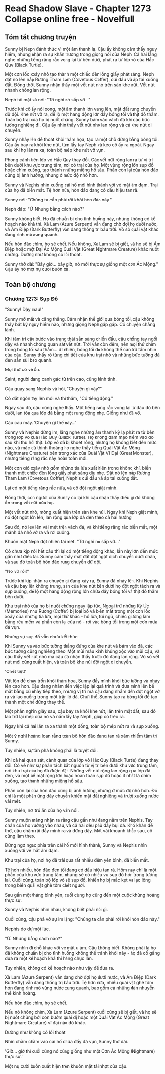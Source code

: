 # Read Shadow Slave - Chapter 1273 Collapse online free - Novelfull

## Tóm tắt chương truyện

Sunny bị Neph đánh thức vì một âm thanh lạ. Cậu ấy không cảm thấy nguy hiểm, nhưng nhận ra sự khẩn trương trong giọng nói của Neph. Cả hai lắng nghe những tiếng răng rắc vọng lại từ bên dưới, phát ra từ lớp vỏ của Hắc Quy (Black Turtle).

Một cơn lốc xoáy nhỏ tạo thành một chiếc đèn lồng giấy phát sáng. Neph đặt nó lên nắp Rương Tham Lam (Covetous Coffer), cúi đầu và áp tai xuống đất. Đồng thời, Sunny nhận thấy một vết nứt nhỏ trên sàn khe nứt. Vết nứt nhanh chóng lan rộng.

Neph tái mặt và nói: "Tớ nghĩ nó sắp vỡ..."

Trước khi cô ấy nói xong, một âm thanh lớn vang lên, mặt đất rung chuyển dữ dội. Khe nứt vỡ ra, để lộ một hang động lớn đầy bóng tối và thịt đỏ thẫm. Toàn bộ trại của họ bị nuốt chửng. Sunny bám vào vách đá khi các bức tường nghiêng đi. Cậu ấy nhìn thấy vết nứt nhỏ lan rộng và cả khe nứt di chuyển.

Sunny nhảy lên để thoát khỏi thảm họa, tạo ra một chỗ đứng bằng bóng tối. Cậu ấy bay ra khỏi khe nứt, túm lấy tay Neph và kéo cô ấy ra ngoài. Ngay sau khi họ lăn ra xa, toàn bộ mép khe nứt vỡ vụn.

Phong cảnh trên lớp vỏ Hắc Quy thay đổi. Các vết nứt rộng lan ra từ vị trí bên dưới khu vực trung tâm, nơi có trại của họ. Một vùng rộng lớn sụp đổ hoặc chìm xuống, tạo thành những miệng hố sâu. Phần còn lại của hòn đảo cũng bị ảnh hưởng, nhưng ở mức độ nhỏ hơn.

Sunny và Nephis nhìn xuống cái hố mới hình thành với vẻ mặt ảm đạm. Trại của họ đã biến mất. Tệ hơn nữa, hòn đảo đang có dấu hiệu tan rã.

Sunny nói: "Chúng ta cần phải rời khỏi hòn đảo này."

Neph đáp: "Ừ. Nhưng bằng cách nào?"

Sunny không biết. Họ đã chuẩn bị cho tình huống này, nhưng không có kế hoạch nào khả thi. Xà Lam (Azure Serpent) vẫn đang chờ đợi họ dưới nước, và Ám Điệp (Dark Butterfly) vẫn đang thống trị bầu trời. Vô số quái vật khác đang rình mò xung quanh.

Nếu hòn đảo chìm, họ sẽ chết. Nếu không, Xà Lam sẽ bị giết, và họ sẽ bị Ám Điệp hoặc một Đại Ác Mộng Quái Vật (Great Nightmare Creature) khác nuốt chửng. Dường như không có lối thoát.

Sunny thở dài: "Bây giờ... bây giờ, nó mới thực sự giống một cơn Ác Mộng." Cậu ấy nở một nụ cười buồn bã.

## Toàn bộ chương

### Chương 1273: Sụp Đổ

"Sunny! Dậy mau!"

Sunny mở mắt và căng thẳng. Cảm nhận thế giới qua bóng tối, cậu không thấy bất kỳ nguy hiểm nào, nhưng giọng Neph gấp gáp. Có chuyện chẳng lành.

Khi tâm trí cậu bước vào trạng thái sẵn sàng chiến đấu, cậu chống tay ngồi dậy và nhanh chóng quan sát vết nứt. Trời vẫn còn đêm, nên mọi thứ chìm trong bóng tối sâu thẳm... dĩ nhiên, bóng tối đó không thể cản trở tầm nhìn của cậu. Sunny thấy rõ từng chi tiết của khu trại nhỏ và những bức tường đá đen sần sùi bao quanh.

Mọi thứ có vẻ ổn.

Saint, người đang canh gác từ trên cao, cũng bình tĩnh.

Cậu quay sang Nephis và hỏi, "Chuyện gì vậy?"

Cô đặt ngón tay lên môi và thì thầm, "Có tiếng động."

Ngay sau đó, cậu cũng nghe thấy. Một tiếng răng rắc vọng lại từ đâu đó bên dưới, lan tỏa qua lớp đá bằng một rung động nhẹ. Giống như đá vỡ.

Cậu cau mày. 'Chuyện gì thế này...'

Sunny và Nephis đứng im, lắng nghe những âm thanh kỳ lạ phát ra từ bên trong lớp vỏ của Hắc Quy (Black Turtle). Họ không dám mạo hiểm vào đó sau khi thu hồi thịt. Lớp vỏ đã bị khoét rỗng, nhưng họ không biết đến mức nào, và mặc dù thỉnh thoảng họ nghe thấy tiếng Quái Vật Ác Mộng (Nightmare Creature) bên trong xác của Quái Vật Vĩ Đại (Great Monster), nhưng tiếng răng rắc này hoàn toàn mới.

Một cơn gió xoáy nhỏ gồm những tia lửa xuất hiện trong không khí, biến thành một chiếc đèn lồng giấy phát sáng dịu nhẹ. Đặt nó lên nắp Rương Tham Lam (Covetous Coffer), Nephis cúi đầu và áp tai xuống đất.

Lại có một tiếng răng rắc nữa, và cô đột ngột giật mình.

Đồng thời, con ngươi của Sunny co lại khi cậu nhận thấy điều gì đó không ổn trong vết nứt của họ.

Một vết nứt nhỏ, mỏng xuất hiện trên sàn khe núi. Ngay khi Neph giật mình, nó đột ngột lớn lên, lan rộng qua lớp đá đen theo cả hai hướng.

Sau đó, nó leo lên vài mét trên vách đá, và khi tiếng răng rắc biến mất, một mảnh đá nhỏ vỡ ra và rơi xuống.

Khuôn mặt Neph đột nhiên tái mét. "Tớ nghĩ nó sắp vỡ..."

Cô chưa kịp nói hết câu thì lại có một tiếng động khác, lần này lớn đến mức gần như điếc tai. Sunny cảm thấy mặt đất đột ngột dịch chuyển dưới chân, và sau đó toàn bộ hòn đảo rung chuyển dữ dội.

"Nó vỡ rồi!"

Trước khi kịp nhận ra chuyện gì đang xảy ra, Sunny đã nhảy lên. Khi Nephis và cậu bay lên không trung, sàn của khe nứt bên dưới họ đột ngột tách ra và sụp xuống, để lộ một hang động rộng lớn chứa đầy bóng tối và thịt đỏ thẫm bên dưới.

Khu trại nhỏ của họ bị nuốt chửng ngay lập tức. Ngoại trừ những Ký Ức (Memories) như Rương (Coffer) bị loại bỏ và biến mất trong một cơn lốc xoáy của những tia lửa, mọi thứ khác - hố lửa, túi ngủ, chiếc giường làm bằng rêu mềm và phần còn lại của nó - rơi vào bóng tối trong một cơn mưa đá vụn.

Nhưng sự sụp đổ vẫn chưa kết thúc.

Khi Sunny va vào bức tường thẳng đứng của khe nứt và bám vào đá, các bức tường cũng nghiêng theo. Một mùi máu kinh khủng xộc vào mũi cậu, và cậu thấy vết nứt nhỏ mà cậu đã nhận thấy trước đó đang lan rộng. Vô số vết nứt mới cũng xuất hiện, và toàn bộ khe núi đột ngột di chuyển.

'Chết tiệt!'

Vật lộn để chạy trốn khỏi thảm họa, Sunny đẩy mình khỏi bức tường và nhảy lên cao hơn. Cậu đang nhắm đến việc lặp lại quá trình và đưa mình lên bề mặt bằng cú nhảy tiếp theo, nhưng vị trí mà cậu đang nhắm đến đột ngột vỡ ra và lao xuống trong một trận lở đá. Chửi thề, Sunny tạo ra bóng tối để tạo thành một chỗ đứng thay thế.

Một phần nghìn giây sau, cậu bay ra khỏi khe nứt, lăn trên mặt đất, sau đó lao trở lại mép của nó và nắm lấy tay Neph, giúp cô trèo ra.

Ngay khi cả hai lăn ra xa thành một đống, toàn bộ mép nứt ra và sụp xuống.

Một ý nghĩ hoảng loạn rằng toàn bộ hòn đảo đang tan rã xâm chiếm tâm trí Sunny.

Tuy nhiên, sự tàn phá không phải là tuyệt đối.

Khi cả hai quan sát, cảnh quan của lớp vỏ Hắc Quy (Black Turtle) đang thay đổi. Có vẻ như sự phân tách bắt nguồn từ vị trí bên dưới khu vực trung tâm, nơi khu trại của họ đã được đặt. Những vết nứt rộng lan rộng qua lớp đá đen, và một bề mặt rộng lớn hoặc hoàn toàn sụp đổ hoặc ít nhất là chìm xuống, tạo thành những miệng hố sâu.

Phần còn lại của hòn đảo cũng bị ảnh hưởng, nhưng ở mức độ nhỏ hơn. Đó chỉ là một phản ứng dây chuyền khiến mặt đất nghiêng và trượt xuống nước vài mét.

Tuy nhiên, nơi trú ẩn của họ vẫn nổi.

Sunny muộn màng nhận ra rằng cậu gần như đang nằm trên Nephis. Tay chân của họ vướng vào nhau, và cả hai đều phủ đầy bụi đá. Khó khăn để thở, cậu chậm rãi đẩy mình ra và đứng dậy. Một vài khoảnh khắc sau, cô cũng làm theo.

Đứng ngơ ngác phía trên cái hố mới hình thành, Sunny và Nephis nhìn xuống với vẻ mặt ảm đạm.

Khu trại của họ, nơi họ đã trải qua rất nhiều đêm yên bình, đã biến mất.

Tệ hơn nhiều, hòn đảo đen tối đang có dấu hiệu tan rã. Hôm nay chỉ là một phần của khu vực trung tâm, nhưng sẽ có nhiều vụ sụp đổ hơn trong tương lai. Cuối cùng, toàn bộ lớp vỏ sẽ sụp đổ, khiến họ bị mắc kẹt và lạc lõng trong biển quái vật ghê tởm chết người.

Sau gần một tháng bình yên, cuối cùng họ cũng đến một cuộc khủng hoảng thực sự.

Sunny và Nephis nhìn nhau, không biết phải nói gì.

Cuối cùng, cậu phá vỡ sự im lặng: "Chúng ta cần phải rời khỏi hòn đảo này."

Nephis do dự một lúc.

"Ừ. Nhưng bằng cách nào?"

Sunny nhìn đi chỗ khác với vẻ mặt u ám. Cậu không biết. Không phải là họ đã không chuẩn bị cho tình huống không thể tránh khỏi này - họ đã cố gắng đưa ra một kế hoạch khả thi hàng chục lần.

Tuy nhiên, không có kế hoạch nào như vậy để đưa ra.

Xà Lam (Azure Serpent) vẫn đang chờ đợi họ dưới nước, và Ám Điệp (Dark Butterfly) vẫn đang thống trị bầu trời. Tệ hơn nữa, nhiều quái vật ghê tởm hơn đang rình mò vùng nước xung quanh, bao gồm cả những đàn nhuyễn thể kinh hoàng.

Nếu hòn đảo chìm, họ sẽ chết.

Nếu nó không chìm, Xà Lam (Azure Serpent) cuối cùng sẽ bị giết, và họ sẽ bị nuốt chửng bởi con bướm quái dị hoặc một Quái Vật Ác Mộng (Great Nightmare Creature) vĩ đại nào đó khác.

Dường như không có lối thoát.

Nhìn chằm chằm vào cái hố chứa đầy đá vụn, Sunny thở dài.

'Giờ... giờ thì cuối cùng nó cũng giống như một Cơn Ác Mộng (Nightmare) thực sự.'

Một nụ cười buồn xuất hiện trên khuôn mặt tái nhợt của cậu.